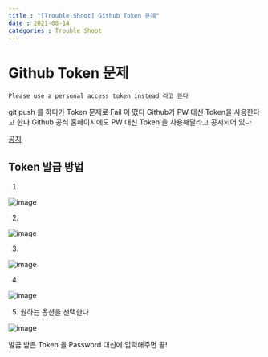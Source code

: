 ```yaml
---
title : "[Trouble Shoot] Github Token 문제"
date : 2021-08-14
categories : Trouble Shoot
---
```


# Github Token 문제

    Please use a personal access token instead 라고 뜬다
    
git push 를 하다가 Token 문제로 Fail 이 떴다
Github가 PW 대신 Token을 사용한다고 한다
Github 공식 홈페이지에도 PW 대신 Token 을 사용해달라고 공지되어 있다

[공지](https://github.blog/2020-12-15-token-authentication-requirements-for-git-operations/)  

## Token 발급 방법

1.  

![image](https://user-images.githubusercontent.com/42766429/129430460-b8a7ad95-6ef6-42ee-b317-912f8fe4d8da.png)

2.

![image](https://user-images.githubusercontent.com/42766429/129430471-219d3e58-70f3-4f80-ab48-5445e21a08be.png)


3. 

![image](https://user-images.githubusercontent.com/42766429/129430484-6065c783-07a8-4401-8ec1-156bbf67cecc.png)

4. 

![image](https://user-images.githubusercontent.com/42766429/129430494-259177a9-1a39-4375-81bc-b808149c2d29.png)


5. 원하는 옵션을 선택한다  

![image](https://user-images.githubusercontent.com/42766429/129430518-e3bfe2bb-1083-4c74-88fc-6c4fa58f9840.png)



발금 받은 Token 을 Password 대신에 입력해주면 끝!



